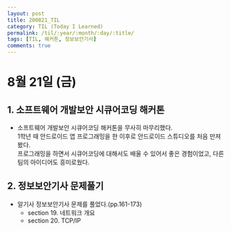 ```yaml
---
layout: post
title: 200821_TIL
category: TIL (Today I Learned)
permalink: /til/:year/:month/:day/:title/
tags: [TIL, 해커톤, 정보보안기사]
comments: true
---
```

# 8월 21일 (금)

## 1. 소프트웨어 개발보안 시큐어코딩 해커톤
- 소프트웨어 개발보안 시큐어코딩 해커톤을 무사히 마무리했다.  
  1학년 때 안드로이드 앱 프로그래밍을 한 이후로 안드로이드 스튜디오를 처음 만져봤다.  
  프로그래밍을 하면서 시큐어코딩에 대해서도 배울 수 있어서 좋은 경험이었고, 다른 팀의 아이디어도 흥미로웠다.

## 2. 정보보안기사 문제풀기
- 알기사 정보보안기사 문제를 풀었다.(pp.161-173)
  - section 19. 네트워크 개요
  - section 20. TCP/IP
